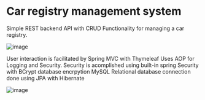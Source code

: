 # Car registry management system


Simple REST backend API with CRUD Functionality for managing a car registry.


![image](https://github.com/Eduard-Epurica/CarRegistry/assets/64744850/b81bc12d-a680-4bc3-bf6b-caee9f922a5c)

User interaction is facilitated by Spring MVC with Thymeleaf
Uses AOP for Logging and Security. 
Security is acomplished using built-in spring Security with BCrypt database encrpytion
MySQL Relational database connection done using JPA with Hibernate

![image](https://github.com/Eduard-Epurica/CarRegistry/assets/64744850/49eaaece-1b71-4f21-9458-fb101cdec146)
